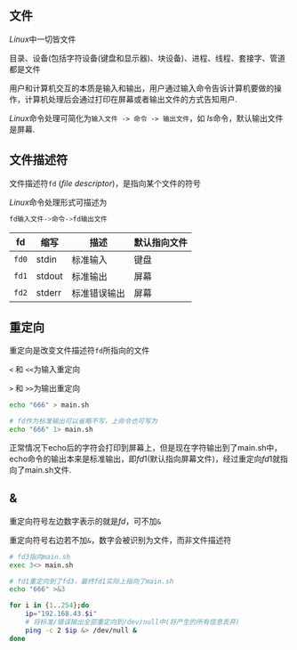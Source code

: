 <!--
 * @Description: 
 * @Version: 1.0
 * @Author: DaLao
 * @Email: dalao_li@163.com
 * @Date: 2021-03-30 11:54:45
 * @LastEditors: DaLao
 * @LastEditTime: 2021-12-11 22:51:33
-->

## 文件

$Linux$中一切皆文件

目录、设备(包括字符设备(键盘和显示器)、块设备)、进程、线程、套接字、管道都是文件

用户和计算机交互的本质是输入和输出，用户通过输入命令告诉计算机要做的操作，计算机处理后会通过打印在屏幕或者输出文件的方式告知用户.

$Linux$命令处理可简化为`输入文件 -> 命令 -> 输出文件`，如 $ls$命令，默认输出文件是屏幕.

## 文件描述符

文件描述符`fd` ($file$ $descriptor$)，是指向某个文件的符号

$Linux$命令处理形式可描述为

```sh
fd输入文件->命令->fd输出文件
```

| fd    | 缩写     | 描述         | 默认指向文件 |
| ----- | -------- | ------------ | ------------ |
| `fd0` | stdin  | 标准输入     | 键盘         |
| `fd1` | stdout | 标准输出     | 屏幕         |
| `fd2` | stderr | 标准错误输出 | 屏幕         |

## 重定向

重定向是改变文件描述符`fd`所指向的文件

`<` 和 `<<`为输入重定向

`>` 和 `>>`为输出重定向

```sh
echo "666" > main.sh

# fd作为标准输出可以省略不写，上命令也可写为
echo "666" 1> main.sh
```
正常情况下echo后的字符会打印到屏幕上，但是现在字符输出到了main.sh中，echo命令的输出本来是标准输出，即$fd1$(默认指向屏幕文件)，经过重定向$fd1$就指向了main.sh文件.


## &

重定向符号左边数字表示的就是$fd$，可不加`&`  

重定向符号右边若不加`&`，数字会被识别为文件，而非文件描述符


```sh
# fd3指向main.sh
exec 3<> main.sh

# fd1重定向到了fd3，最终fd1实际上指向了main.sh
echo "666" >&3
```

```sh
for i in {1..254};do
    ip="192.168.43.$i"
    # 将标准/错误输出全部重定向到/dev/null中(将产生的所有信息丢弃)
    ping -c 2 $ip &> /dev/null &
done
```